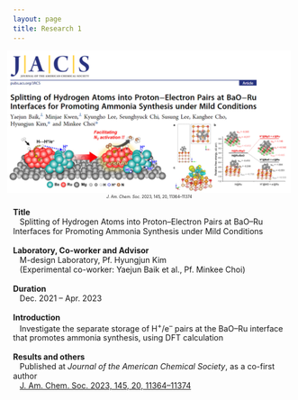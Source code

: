 ```yaml
---
layout: page
title: Research 1
---
```

<figure align="center" style="max-width:100%; height:auto; margin-left:-10px; margin-right:-10px;">
    <img src="/images/R1_full.png" style="max-width:100%; height:auto;" />
    <figcaption style="font-size:50%;"><i>J. Am. Chem. Soc.</i> 2023, 145, 20, 11364–11374</figcaption>
</figure>

<p style="clear:left;">
    <strong>Title</strong><br>
    &nbsp;&nbsp;&nbsp;Splitting of Hydrogen Atoms into Proton–Electron Pairs at BaO–Ru Interfaces for Promoting Ammonia Synthesis under Mild Conditions<br>
    <br>
    <strong>Laboratory, Co-worker and Advisor</strong><br>
    &nbsp;&nbsp;&nbsp;M-design Laboratory, Pf. Hyungjun Kim<br>
    &nbsp;&nbsp;&nbsp;(Experimental co-worker: Yaejun Baik et al., Pf. Minkee Choi)<br>
    <br>
    <strong>Duration</strong><br>
    &nbsp;&nbsp;&nbsp;Dec. 2021 – Apr. 2023<br>
    <br>
    <strong>Introduction</strong><br>
    &nbsp;&nbsp;&nbsp;Investigate the separate storage of H<sup>+</sup>/e<sup>–</sup> pairs at the BaO–Ru interface that promotes ammonia synthesis, using DFT calculation<br>
    <br>
    <strong>Results and others</strong><br>
    &nbsp;&nbsp;&nbsp;Published at <i>Journal of the American Chemical Society</i>, as a co-first author<br>
    &nbsp;&nbsp;&nbsp;<a href="https://pubs.acs.org/doi/full/10.1021/jacs.3c02529">J. Am. Chem. Soc. 2023, 145, 20, 11364–11374</a><br>
</p>


